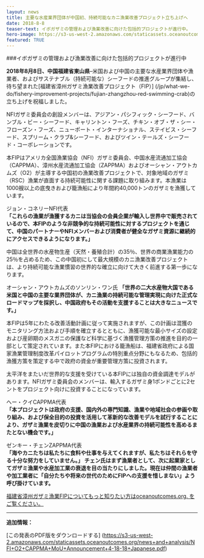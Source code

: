 ```yaml
---
layout: news
title: 主要な水産業界団体が中国初、持続可能なカニ漁業改善プロジェクト立ち上げへ
date: 2018-8-8
teaser-text: イボガザミの管理および漁業改善に向けた包括的プロジェクトが進行中。
hero-image: https://s3-us-west-2.amazonaws.com/staticassets.oceanoutcomes.org/news+and+analysis/hero+images/fujian-zhangzhou-red-swimming-crab-launch-hero.jpg
featured: TRUE
---
```

###イボガザミの管理および漁業改善に向けた包括的プロジェクトが進行中

**2018年8月8日、中国福建省東山県**–米国および中国の主要な水産業界団体や漁業者、およびサステナブル（持続可能な）シーフードの推進グループが集結し、待ち望まれた[福建省漳州ガザミ漁業改善プロジェクト（FIP）] (/jp/what-we-do/fishery-improvement-projects/fujian-zhangzhou-red-swimming-crab)の立ち上げを祝福しました。

NFIガザミ委員会の創設メンバーは、アジアン・パシフィック・シーフード、バンブル・ビー・シーフード、キャリントン・フーズ、チキン・オブ・ザ・シー・フローズン・フーズ、ニューポート・インターナショナル、ステイビス・シーフード、スプリーム・クラブ&シーフード、およびツイン・テールズ・シーフード・コーポレーションです。

本FIPはアメリカ全国漁業協会（NFI）ガザミ委員会、中国水産流通加工協会（CAPPMA）、漳州水産流通加工協会（ZAPPMA）およびオーシャン・アウトカムズ（O2）が主導する中国初の漁業改善プロジェクトで、対象地域のガザミ（RSC）漁業が直面する持続可能性に関する課題に取り組みます。本漁業は1000艘以上の底曳きおよび籠漁船により年間約40,000トンのガザミを漁獲しています。

ジョン・コネリーNFI代表  
**「これらの漁業が漁獲するカニは当協会の会員企業が輸入し世界中で販売されているので、本FIPのような非競争的な持続可能性に対するプロジェクトを通じて、中国のパートナーやNFIメンバーおよび消費者が健全なガザミ資源に継続的にアクセスできるようになります。」**

中国は全世界の水産物生産（天然・養殖合計）の35％、世界の商業漁業能力の25％を占めるため、この中国初にして最大規模のカニ漁業改善プロジェクトは、より持続可能な漁業慣習の世界的な確立に向けて大きく前進する第一歩になります。

オーシャン・アウトカムズのソンリン・ワン氏 
**「世界の二大水産物大国である米国と中国の主要な業界団体が、カニ漁業の持続可能な管理実現に向けた正式なロードマップを採択し、中国政府もその活動を支援することは大きなニュースです。」**

本FIPは5年にわたる改善活動計画に従って実施されますが、この計画は混獲のモニタリング方法および手順を確立するとともに、漁獲可能な最小サイズの設定および産卵期のメスガニの保護など科学に基づく漁獲管理方策の推進を目的の一部として策定されています。また本FIPにおける籠漁船は、福建省政府による国家漁業管理制度改革パイロットプログラムの特別重点分野にもなるため、包括的漁獲方策を策定する中で政府の資金が重要管理方策に投資されます。

太平洋をまたいだ世界的な支援を受けている本FIPには独自の資金調達モデルがあります。NFIガザミ委員会のメンバーは、輸入するガザミ身1ポンドごとに2セントをプロジェクト向けに投資することになっています。

へー・クイCAPPMA代表  
**「本プロジェクトは政府の支援、国内外の専門知識、漁業や地域社会の参画や取り組み、および保全目的の投資を活用して革新的な改善モデルを試行することにより、ガザミ漁業を皮切りに中国の漁業および水産業界の持続可能性を高めるまたとない機会です。」**

ゼンキー・チェンZAPPMA代表  
**「海やカニたちは私たちに食料や仕事を与えてくれますが、私たちはそれらを守る十分な努力をしていません。」
チェン氏はまず漁業者として、次に起業家としてガザミ漁業や水産加工業の衰退を目の当たりにしました。現在は仲間の漁業者や加工業者に「自分たちや将来の世代のためにFIPへの支援を惜しまない」よう呼び掛けています。**

<a href="https://fisheryprogress.org/fip-profile/prospective-china-fujian-zhangzhou-red-swimming-crab-bottom-trawl-pottrap" target="_blank">福建省漳州ガザミ漁業FIPについてもっと知りたい方はoceanoutcomes.org. をご覧ください。</a>

----

**追加情報：**

[この発表のPDF版をダウンロードする] (https://s3-us-west-2.amazonaws.com/staticassets.oceanoutcomes.org/news+and+analysis/NFI+O2+CAPPMA+MoU+Announcement+4-18-18+Japanese.pdf)
